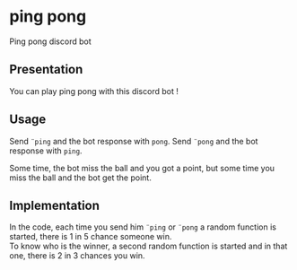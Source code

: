 # ping pong
Ping pong discord bot

## Presentation

You can play ping pong with this discord bot !

## Usage

Send `¨ping` and the bot response with `pong`.
Send `¨pong` and the bot response with `ping`.

Some time, the bot miss the ball and you got a point, but some time you miss the
ball and the bot get the point.

## Implementation

In the code, each time you send him `¨ping` or `¨pong` a random function is started,
there is 1 in 5 chance someone win.  
To know who is the winner, a second random function is started and in that one,
there is 2 in 3 chances you win.
